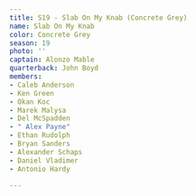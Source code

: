 ```yaml
---
title: S19 - Slab On My Knab (Concrete Grey)
name: Slab On My Knab
color: Concrete Grey
season: 19
photo: ''
captain: Alonzo Mable
quarterback: John Boyd
members:
- Caleb Anderson
- Ken Green
- Okan Koc
- Marek Malysa
- Del McSpadden
- " Alex Payne"
- Ethan Rudolph
- Bryan Sanders
- Alexander Schaps
- Daniel Vladimer
- Antonio Hardy

---
```

